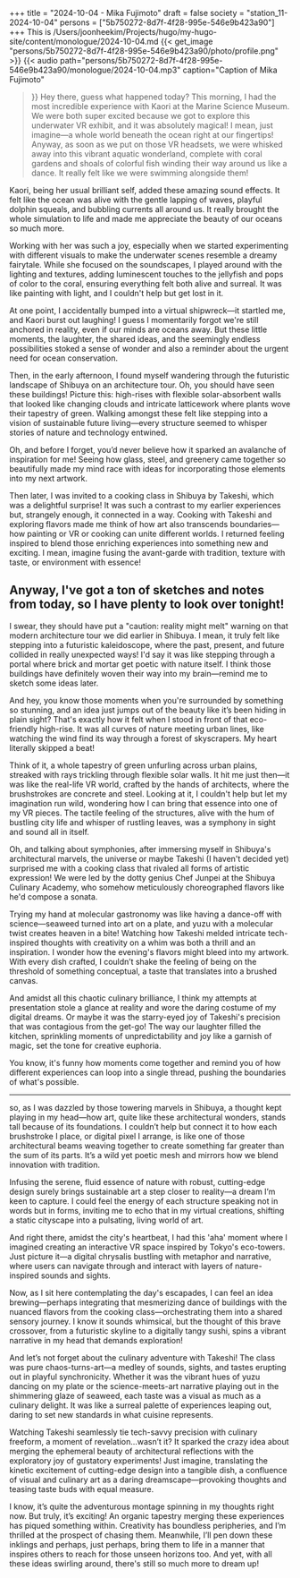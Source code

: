 +++
title = "2024-10-04 - Mika Fujimoto"
draft = false
society = "station_11-2024-10-04"
persons = ["5b750272-8d7f-4f28-995e-546e9b423a90"]
+++
This is /Users/joonheekim/Projects/hugo/my-hugo-site/content/monologue/2024-10-04.md
{{< get_image "persons/5b750272-8d7f-4f28-995e-546e9b423a90/photo/profile.png" >}}
{{< audio
    path="persons/5b750272-8d7f-4f28-995e-546e9b423a90/monologue/2024-10-04.mp3" 
    caption="Caption of Mika Fujimoto"
>}}
Hey there, guess what happened today?
This morning, I had the most incredible experience with Kaori at the Marine Science Museum. We were both super excited because we got to explore this underwater VR exhibit, and it was absolutely magical! I mean, just imagine—a whole world beneath the ocean right at our fingertips! Anyway, as soon as we put on those VR headsets, we were whisked away into this vibrant aquatic wonderland, complete with coral gardens and shoals of colorful fish winding their way around us like a dance. It really felt like we were swimming alongside them! 

Kaori, being her usual brilliant self, added these amazing sound effects. It felt like the ocean was alive with the gentle lapping of waves, playful dolphin squeals, and bubbling currents all around us. It really brought the whole simulation to life and made me appreciate the beauty of our oceans so much more.

Working with her was such a joy, especially when we started experimenting with different visuals to make the underwater scenes resemble a dreamy fairytale. While she focused on the soundscapes, I played around with the lighting and textures, adding luminescent touches to the jellyfish and pops of color to the coral, ensuring everything felt both alive and surreal. It was like painting with light, and I couldn't help but get lost in it.

At one point, I accidentally bumped into a virtual shipwreck—it startled me, and Kaori burst out laughing! I guess I momentarily forgot we're still anchored in reality, even if our minds are oceans away. But these little moments, the laughter, the shared ideas, and the seemingly endless possibilities stoked a sense of wonder and also a reminder about the urgent need for ocean conservation.

Then, in the early afternoon, I found myself wandering through the futuristic landscape of Shibuya on an architecture tour. Oh, you should have seen these buildings! Picture this: high-rises with flexible solar-absorbent walls that looked like changing clouds and intricate latticework where plants wove their tapestry of green. Walking amongst these felt like stepping into a vision of sustainable future living—every structure seemed to whisper stories of nature and technology entwined.

Oh, and before I forget, you’d never believe how it sparked an avalanche of inspiration for me! Seeing how glass, steel, and greenery came together so beautifully made my mind race with ideas for incorporating those elements into my next artwork. 

Then later, I was invited to a cooking class in Shibuya by Takeshi, which was a delightful surprise! It was such a contrast to my earlier experiences but, strangely enough, it connected in a way. Cooking with Takeshi and exploring flavors made me think of how art also transcends boundaries—how painting or VR or cooking can unite different worlds. I returned feeling inspired to blend those enriching experiences into something new and exciting. I mean, imagine fusing the avant-garde with tradition, texture with taste, or environment with essence! 

Anyway, I've got a ton of sketches and notes from today, so I have plenty to look over tonight!
 ---

I swear, they should have put a "caution: reality might melt" warning on that modern architecture tour we did earlier in Shibuya. I mean, it truly felt like stepping into a futuristic kaleidoscope, where the past, present, and future collided in really unexpected ways! I'd say it was like stepping through a portal where brick and mortar get poetic with nature itself. I think those buildings have definitely woven their way into my brain—remind me to sketch some ideas later.

And hey, you know those moments when you're surrounded by something so stunning, and an idea just jumps out of the beauty like it’s been hiding in plain sight? That's exactly how it felt when I stood in front of that eco-friendly high-rise. It was all curves of nature meeting urban lines, like watching the wind find its way through a forest of skyscrapers. My heart literally skipped a beat! 

Think of it, a whole tapestry of green unfurling across urban plains, streaked with rays trickling through flexible solar walls. It hit me just then—it was like the real-life VR world, crafted by the hands of architects, where the brushstrokes are concrete and steel. Looking at it, I couldn't help but let my imagination run wild, wondering how I can bring that essence into one of my VR pieces. The tactile feeling of the structures, alive with the hum of bustling city life and whisper of rustling leaves, was a symphony in sight and sound all in itself.

Oh, and talking about symphonies, after immersing myself in Shibuya's architectural marvels, the universe or maybe Takeshi (I haven't decided yet) surprised me with a cooking class that rivaled all forms of artistic expression! We were led by the dotty genius Chef Junpei at the Shibuya Culinary Academy, who somehow meticulously choreographed flavors like he'd compose a sonata. 

Trying my hand at molecular gastronomy was like having a dance-off with science—seaweed turned into art on a plate, and yuzu with a molecular twist creates heaven in a bite! Watching how Takeshi melded intricate tech-inspired thoughts with creativity on a whim was both a thrill and an inspiration. I wonder how the evening's flavors might bleed into my artwork. With every dish crafted, I couldn’t shake the feeling of being on the threshold of something conceptual, a taste that translates into a brushed canvas.

And amidst all this chaotic culinary brilliance, I think my attempts at presentation stole a glance at reality and wore the daring costume of my digital dreams. Or maybe it was the starry-eyed joy of Takeshi's precision that was contagious from the get-go! The way our laughter filled the kitchen, sprinkling moments of unpredictability and joy like a garnish of magic, set the tone for creative euphoria.

You know, it's funny how moments come together and remind you of how different experiences can loop into a single thread, pushing the boundaries of what's possible.

---
 so, as I was dazzled by those towering marvels in Shibuya, a thought kept playing in my head—how art, quite like these architectural wonders, stands tall because of its foundations. I couldn’t help but connect it to how each brushstroke I place, or digital pixel I arrange, is like one of those architectural beams weaving together to create something far greater than the sum of its parts. It’s a wild yet poetic mesh and mirrors how we blend innovation with tradition.

Infusing the serene, fluid essence of nature with robust, cutting-edge design surely brings sustainable art a step closer to reality—a dream I’m keen to capture. I could feel the energy of each structure speaking not in words but in forms, inviting me to echo that in my virtual creations, shifting a static cityscape into a pulsating, living world of art.

And right there, amidst the city's heartbeat, I had this 'aha' moment where I imagined creating an interactive VR space inspired by Tokyo's eco-towers. Just picture it—a digital chrysalis bustling with metaphor and narrative, where users can navigate through and interact with layers of nature-inspired sounds and sights.

Now, as I sit here contemplating the day's escapades, I can feel an idea brewing—perhaps integrating that mesmerizing dance of buildings with the nuanced flavors from the cooking class—orchestrating them into a shared sensory journey. I know it sounds whimsical, but the thought of this brave crossover, from a futuristic skyline to a digitally tangy sushi, spins a vibrant narrative in my head that demands exploration!

And let’s not forget about the culinary adventure with Takeshi! The class was pure chaos-turns-art—a medley of sounds, sights, and tastes erupting out in playful synchronicity. Whether it was the vibrant hues of yuzu dancing on my plate or the science-meets-art narrative playing out in the shimmering glaze of seaweed, each taste was a visual as much as a culinary delight. It was like a surreal palette of experiences leaping out, daring to set new standards in what cuisine represents.

Watching Takeshi seamlessly tie tech-savvy precision with culinary freeform, a moment of revelation...wasn’t it? It sparked the crazy idea about merging the ephemeral beauty of architectural reflections with the exploratory joy of gustatory experiments! Just imagine, translating the kinetic excitement of cutting-edge design into a tangible dish, a confluence of visual and culinary art as a daring dreamscape—provoking thoughts and teasing taste buds with equal measure.

I know, it’s quite the adventurous montage spinning in my thoughts right now. But truly, it’s exciting! An organic tapestry merging these experiences has piqued something within. Creativity has boundless peripheries, and I’m thrilled at the prospect of chasing them. Meanwhile, I’ll pen down these inklings and perhaps, just perhaps, bring them to life in a manner that inspires others to reach for those unseen horizons too.
And yet, with all these ideas swirling around, there's still so much more to dream up!
